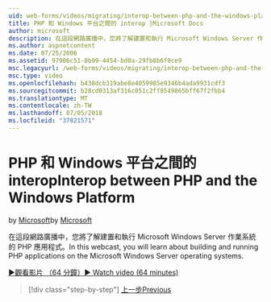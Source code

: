 ```yaml
---
uid: web-forms/videos/migrating/interop-between-php-and-the-windows-platform
title: PHP 和 Windows 平台之間的 interop |Microsoft Docs
author: microsoft
description: 在這段網路廣播中，您將了解建置和執行 Microsoft Windows Server 作業系統的 PHP 應用程式。
ms.author: aspnetcontent
ms.date: 07/25/2006
ms.assetid: 97906c51-8b99-4454-bd0a-29fb8b6f0ce9
msc.legacyurl: /web-forms/videos/migrating/interop-between-php-and-the-windows-platform
msc.type: video
ms.openlocfilehash: b438dcb319abe8e4059985e9346b4ada9931cdf3
ms.sourcegitcommit: b28cd0313af316c051c2ff8549865bff67f2fbb4
ms.translationtype: MT
ms.contentlocale: zh-TW
ms.lasthandoff: 07/05/2018
ms.locfileid: "37821571"
---
```

<a name="interop-between-php-and-the-windows-platform"></a><span data-ttu-id="bef78-103">PHP 和 Windows 平台之間的 interop</span><span class="sxs-lookup"><span data-stu-id="bef78-103">Interop between PHP and the Windows Platform</span></span>
====================
<span data-ttu-id="bef78-104">by [Microsoft](https://github.com/microsoft)</span><span class="sxs-lookup"><span data-stu-id="bef78-104">by [Microsoft](https://github.com/microsoft)</span></span>

<span data-ttu-id="bef78-105">在這段網路廣播中，您將了解建置和執行 Microsoft Windows Server 作業系統的 PHP 應用程式。</span><span class="sxs-lookup"><span data-stu-id="bef78-105">In this webcast, you will learn about building and running PHP applications on the Microsoft Windows Server operating systems.</span></span>

[<span data-ttu-id="bef78-106">&#9654;觀看影片 （64 分鐘）</span><span class="sxs-lookup"><span data-stu-id="bef78-106">&#9654; Watch video (64 minutes)</span></span>](https://channel9.msdn.com/Blogs/ASP-NET-Site-Videos/interop-between-php-and-the-windows-platform)

> [!div class="step-by-step"]
> [<span data-ttu-id="bef78-107">上一步</span><span class="sxs-lookup"><span data-stu-id="bef78-107">Previous</span></span>](introduction-to-aspnet-for-coldfusion-developers-building-an-aspnet-application.md)
